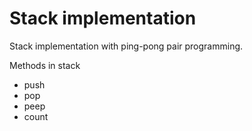 # Stack implementation

Stack implementation with ping-pong pair programming.

Methods in stack

- push
- pop
- peep
- count